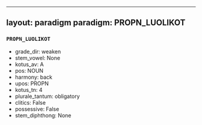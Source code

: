 
---
layout: paradigm
paradigm: PROPN_LUOLIKOT
---
### ` PROPN_LUOLIKOT `


* grade_dir: weaken
* stem_vowel: None
* kotus_av: A
* pos: NOUN
* harmony: back
* upos: PROPN
* kotus_tn: 4
* plurale_tantum: obligatory
* clitics: False
* possessive: False
* stem_diphthong: None
